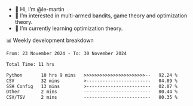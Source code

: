 - 👋 Hi, I’m @le-martin
- 👀 I’m interested in multi-armed bandits, game theory and optimization theory.
- 🌱 I’m currently learning optimization theory.
<!---- 💞️ I’m looking to collaborate on ...
- 📫 How to reach me ...-->

<!---
Tutorial for using WakaTime stats in GitHub profile: https://github.com/athul/waka-readme
-->

📊 Weekly development breakdown
<!--START_SECTION:waka-->

```txt
From: 23 November 2024 - To: 30 November 2024

Total Time: 11 hrs

Python       10 hrs 9 mins   >>>>>>>>>>>>>>>>>>>>>>>--   92.24 %
CSV          32 mins         >------------------------   04.89 %
SSH Config   13 mins         >------------------------   02.07 %
Other        2 mins          -------------------------   00.44 %
CSV/TSV      2 mins          -------------------------   00.35 %
```

<!--END_SECTION:waka-->

<!---
le-martin/le-martin is a ✨ special ✨ repository because its `README.md` (this file) appears on your GitHub profile.
You can click the Preview link to take a look at your changes.
--->
